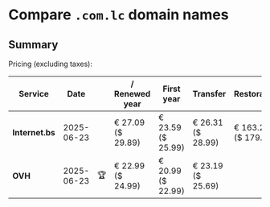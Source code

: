# Compare `.com.lc` domain names

## Summary

Pricing (excluding taxes):

| Service | Date |  | / Renewed year | First year | Transfer | Restoration |
|--|--|--|--|--|--|--|
| **Internet.bs** | 2025-06-23 |  | € 27.09<br>($ 29.89) | € 23.59<br>($ 25.99) | € 26.31<br>($ 28.99) | € 163.25<br>($ 179.89) |
| **OVH** | 2025-06-23 | 🏆 | € 22.99<br>($ 24.99) | € 20.99<br>($ 22.99) | € 23.19<br>($ 25.69) |  |

